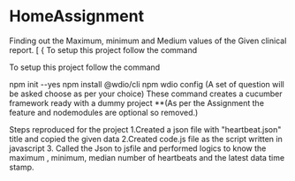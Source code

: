 # HomeAssignment
Finding out the Maximum, minimum and Medium values of the Given clinical report.
[
   {
To setup this project follow the command

To setup this project follow the command

 npm init --yes
 npm install @wdio/cli
 npm wdio config (A set of question will be asked choose as per your choice)
      These command creates a cucumber framework ready with a dummy project
  **(As per the Assignment the feature and nodemodules are optional so removed.)    
 
 Steps reproduced for the project
1.Created a json file with "heartbeat.json" title and copied the given data
2.Created code.js file as the script written in javascript
3. Called the Json to jsfile and performed logics to know the maximum , minimum, median number of heartbeats and the latest data time stamp.
